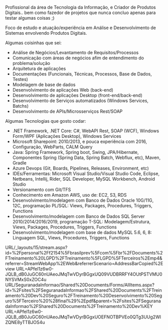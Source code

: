 Profissional da área de Tecnologia da Informação, e Criador de Produtos Digitais.. bem como fazedor de projetos que nunca concluo apenas para testar algumas coisas ;)

Foco de estudo e atuação/experiência em Análise e Desenvolvimento de Sistemas envolvendo Produtos Digitais.

Algumas coisinhas que sei:

- Análise de Negócios/Levantamento de Requisitos/Processos
- Comunicação com áreas de negócios afim de entendimento do problema/solução
- Arquitetura de aplicações
- Documentações (Funcionais, Técnicas, Processos, Base de Dados, Testes)
- Modelagem de base de dados
- Desenvolvimento de aplicações Web (back-end)
- Desenvolvimento de aplicações Desktop (front-end/back-end)
- Desenvolvimento de Serviços automatizados (Windows Services, Batchs)
- Desenvolvimento de APIs/Microsserviços Rest/SOAP

Algumas Tecnologias que gosto codar:

- .NET Framework, .NET Core: C#, WebAPI Rest, SOAP (WCF), Windows Form/WPF (Aplicações Desktop), Windows Services 
- Microsoft Sharepoint: 2010/2013, e pouca experiência com 2016, Configuração, WebParts, CALM Query
- Java: Spring Framework, Spring boot, Swing, JPA/Hibernate, Componentes Spring (Spring Data, Spring Batch, Webflux, etc), Maven, Gradle
- Azure Devops (Git, Boards, Pipelines, Releases, Environment, etc)
- IDEs/Ferramentas: Microsoft Visual Studio/Visual Studio Code, Eclipse, Netbeans, Intellij, Rider, SQL Developer, MySQL Workbench, Android Studio
- Versionamento com Git/TFS
- Conhecimento em Amazon AWS, uso de: EC2, S3, RDS
- Desenvolvimento/modelagem com Banco de Dados Oracle 10G/11G, 12C, programação PL/SQL: Views, Packages, Procedures, Triggers, Functions
- Desenvolvimento/modelagem com Banco de Dados SQL Server 2010/2014/2016/2019, programação T-SQL: Modelagem/Estrutura, Views, Packages, Procedures, Triggers, Functions
- Desenvolvimento/modelagem com base de dados MySQL 5.6, 6, 8: Linguagem SQL, Views, Procedures, Triggers, Functions








URL/_layouts/15/stream.aspx?id=%2Fpersonal%2Ff2154%5Fbrasilprev%5Fcom%5Fbr%2FDocuments%2FTreinamento%20LGPD%2FTreinamento%5FLGPD%5FTerceiros%2Emp4&referrer=StreamWebApp%2EWeb&referrerScenario=AddressBarCopied%2Eview
URL=APfel1z6w0-JQLB_dB0JuGC60nUAeoJMqTwVDyrBGgxUQ09VUDBRRFY4OUtPSTVMU0NYSVMxS0xZOC4u
URL/SeguranadaInformao/Shared%20Documents/Forms/AllItems.aspx?id=%2Fsites%2FSeguranadaInformao%2FShared%20Documents%2FTreinamento%20Dev%20Seguro%2FTreinamento%20Desenvolvimento%20Seguro%5FTerceiro%20%28final%29%2Epdf&parent=%2Fsites%2FSeguranadaInformao%2FShared%20Documents%2FTreinamento%20Dev%KEY
URL=APfel1z6w0-JQLB_dB0JuGC60nUAeoJMqTwVDyrBGgxUOEFNOTBPVEo0QTg3UUg2WlZQNE8yTTBJOS4u

